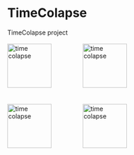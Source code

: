 # TimeColapse
TimeColapse project<br /><br />
<img src="http://binaryalchemist.pl/wp-content/uploads/2016/07/device-2016-07-02-203940.png" alt="time colapse" style="width: 100px;"/>
&nbsp;&nbsp;&nbsp;&nbsp;&nbsp;&nbsp;&nbsp;&nbsp;&nbsp;&nbsp;&nbsp;&nbsp;&nbsp;&nbsp;&nbsp;&nbsp;
<img src="http://binaryalchemist.pl/wp-content/uploads/2016/07/device-2016-07-02-204000.png" alt="time colapse" style="width: 100px;"/>
<br /><br /><br />
<img src="http://binaryalchemist.pl/wp-content/uploads/2016/07/device-2016-07-02-204104.png" alt="time colapse" style="width: 100px;"/>
&nbsp;&nbsp;&nbsp;&nbsp;&nbsp;&nbsp;&nbsp;&nbsp;&nbsp;&nbsp;&nbsp;&nbsp;&nbsp;&nbsp;&nbsp;&nbsp;
<img src="http://binaryalchemist.pl/wp-content/uploads/2016/07/device-2016-07-02-204036.png" alt="time colapse" style="width: 100px;"/>

